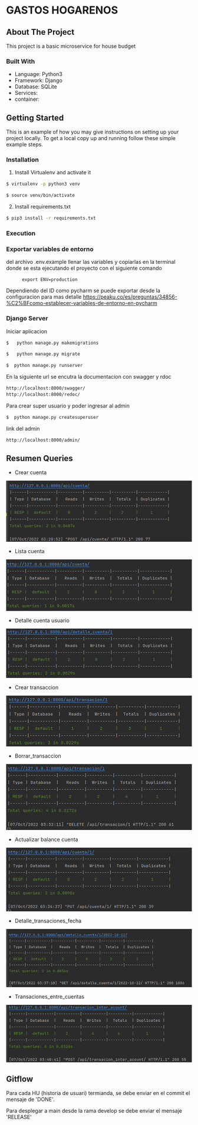 # GASTOS HOGARENOS



<!--
## Table of Contents
* [About the Project](#about-the-project)
  * [Built With](#built-with)
* [Getting Started](#getting-started)
  * [Prerequisites](#prerequisites)
  * [Installation](#installation)
* [Usage](#usage)
* [API](#api)
* [System errors](#system-errors)
* [Roadmap](#roadmap)
* [Contributing](#contributing)
* [License](#license)
* [Contact](#contact)
* [Acknowledgements](#acknowledgements)
-->
<!-- ABOUT THE PROJECT -->
## About The Project

This project is a basic microservice for house budget

### Built With
* Language: Python3
* Framework: Django
* Database: SQLite
* Services:  
* container:  


<!-- GETTING STARTED -->
## Getting Started

This is an example of how you may give instructions on setting up your project locally.
To get a local copy up and running follow these simple example steps.


### Installation 

1. Install Virtualenv and activate it
```sh
$ virtualenv -p python3 venv
```
```sh
$ source venv/bin/activate
```
2. Install requirements.txt
```sh
$ pip3 install -r requirements.txt
```
### Execution

### Exportar variables de entorno

del archivo .env.example llenar las variables y copiarlas en la terminal donde se esta ejecutando
el proyecto con el siguiente comando

```shell
      export ENV=production
```

Dependiendo del ID como pycharm se puede exportar desde la configuracion para mas detalle
https://peaku.co/es/preguntas/34856-%C2%BFcomo-establecer-variables-de-entorno-en-pycharm
### Django Server

Iniciar aplicacion

```sh
$   python manage.py makemigrations 
```

```sh
$   python manage.py migrate
```

```sh
$  python manage.py runserver
```

En la siguiente url se encutra la documentacion con swagger y rdoc

```sh
http://localhost:8000/swagger/
http://localhost:8000/redoc/
```

Para crear super usuario y poder ingresar al admin

```sh
$  python manage.py createsuperuser
```

link del admin

```sh
http://localhost:8000/admin/
```


## Resumen Queries

- Crear cuenta

![](./imagenes_queries/crear_cuenta.png)

- Lista cuenta

![](./imagenes_queries/lista_cuenta.png)

- Detalle cuenta usuario 

![](./imagenes_queries/Detalle_cuenta_usuario.png)

- Crear transaccion

![](./imagenes_queries/crear_transaccion.png)

- Borrar_transaccion

![](./imagenes_queries/borrar_transaccion.png)

- Actualizar balance cuenta

![](./imagenes_queries/actualizar_balance_cuenta.png)

- Detalle_transaciones_fecha

![](./imagenes_queries/detalle_transaciones_fecha.png)

- Transaciones_entre_cuentas

![](./imagenes_queries/transaciones_entre_cuentas.png)

  
## Gitflow

Para cada HU (historia de usuari) termianda, se debe
enviar en el commit el mensaje de 'DONE'.

Para desplegar a main desde la rama develop
se debe enviar el mensaje 'RELEASE'


